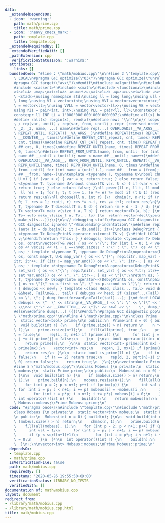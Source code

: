 ```yaml
---
data:
  _extendedDependsOn:
  - icon: ':warning:'
    path: math/prime.cpp
    title: math/prime.cpp
  - icon: ':heavy_check_mark:'
    path: template.cpp
    title: template.cpp
  _extendedRequiredBy: []
  _extendedVerifiedWith: []
  _pathExtension: cpp
  _verificationStatusIcon: ':warning:'
  attributes:
    links: []
  bundledCode: "#line 2 \"math/mobius.cpp\"\n\n#line 2 \"template.cpp\"\n\n#ifndef\
    \ LOCAL\n#pragma GCC optimize(\"O3\")\n#pragma GCC optimize(\"unroll-loops\")\n\
    #pragma GCC target(\"avx\")\n#endif\n#include <algorithm>\n#include <bitset>\n\
    #include <cassert>\n#include <cmath>\n#include <functional>\n#include <iostream>\n\
    #include <map>\n#include <numeric>\n#include <queue>\n#include <set>\n#include\
    \ <stack>\nusing namespace std;\nusing ll = long long;\nusing ull = unsigned long\
    \ long;\nusing VI = vector<int>;\nusing VVI = vector<vector<int>>;\nusing VLL\
    \ = vector<ll>;\nusing VVLL = vector<vector<ll>>;\nusing VB = vector<bool>;\n\
    using PII = pair<int, int>;\nusing PLL = pair<ll, ll>;\nconstexpr int INF = 1000000007;\n\
    constexpr ll INF_LL = 1'000'000'000'000'000'007;\n#define all(x) begin(x), end(x)\n\
    #define rall(x) rbegin(x), rend(x)\n#define newl '\\n'\n\n// loops rep(until)\
    \ / rep(var, until) / rep(var, from, until) / repr (reversed order)\n#define OVERLOAD3(_1,\
    \ _2, _3, name, ...) name\n#define rep(...) OVERLOAD3(__VA_ARGS__, REPEAT_FROM_UNTIL,\
    \ REPEAT_UNTIL, REPEAT)(__VA_ARGS__)\n#define REPEAT(times) REPEAT_CNT(_repeat,\
    \ __COUNTER__, times)\n#define REPEAT_CNT(_repeat, cnt, times) REPEAT_CNT_CAT(_repeat,\
    \ cnt, times)\n#define REPEAT_CNT_CAT(_repeat, cnt, times) REPEAT_FROM_UNTIL(_repeat\
    \ ## cnt, 0, times)\n#define REPEAT_UNTIL(name, times) REPEAT_FROM_UNTIL(name,\
    \ 0, times)\n#define REPEAT_FROM_UNTIL(name, from, until) for (int name = from,\
    \ name ## __until = (until); name < name ## __until; name++)\n#define repr(...)\
    \ OVERLOAD3(__VA_ARGS__, REPR_FROM_UNTIL, REPR_UNTIL, REPEAT)(__VA_ARGS__)\n#define\
    \ REPR_UNTIL(name, times) REPR_FROM_UNTIL(name, 0, times)\n#define REPR_FROM_UNTIL(name,\
    \ from, until) for (int name = (until)-1, name ## __from = (from); name >= name\
    \ ## __from; name--)\n\ntemplate <typename T, typename U>\nbool chmin(T& var,\
    \ U x) { if (var > x) { var = x; return true; } else return false; }\ntemplate\
    \ <typename T, typename U>\nbool chmax(T& var, U x) { if (var < x) { var = x;\
    \ return true; } else return false; }\nll power(ll e, ll t, ll mod = INF_LL) {\n\
    \  ll res = 1; for (; t; t >>= 1, (e *= e) %= mod) if (t & 1) (res *= e) %= mod;\
    \ return res;\n}\nll choose(ll n, int r) {\n  chmin(r, n-r); if (r < 0) return\
    \ 0; ll res = 1; rep(i, r) res *= n-i, res /= i+1; return res;\n}\ntemplate <typename\
    \ T, typename U> T divceil(T m, U d) { return (m + d - 1) / d; }\ntemplate <typename\
    \ T> vector<T> make_v(size_t a, T b) { return vector<T>(a, b); }\ntemplate <typename...\
    \ Ts> auto make_v(size_t a, Ts... ts) {\n  return vector<decltype(make_v(ts...))>(a,\
    \ make_v(ts...));\n}\n\n// debugging stuff\n#pragma GCC diagnostic push\n#pragma\
    \ GCC diagnostic ignored \"-Wmisleading-indentation\"\n#define repi(it, ds) for\
    \ (auto it = ds.begin(); it != ds.end(); it++)\nclass DebugPrint { public: template\
    \ <typename T> DebugPrint& operator <<(const T& v) {\n#ifdef LOCAL\n    cerr <<\
    \ v;\n#endif\nreturn *this; } } debugos; template <typename T> DebugPrint& operator<<(DebugPrint&\
    \ os, const\nvector<T>& vec) { os << \"{\"; for (int i = 0; i < vec.size(); i++)\
    \ os << vec[i] << (i + 1 ==\nvec.size() ? \"\" : \", \"); os << \"}\"; return\
    \ os; } template <typename T, typename U> DebugPrint&\noperator<<(DebugPrint&\
    \ os, const map<T, U>& map_var) { os << \"{\"; repi(itr, map_var) { os << *\n\
    itr; itr++; if (itr != map_var.end()) os << \", \"; itr--; } os << \"}\"; return\
    \ os; } template <\ntypename T> DebugPrint& operator<<(DebugPrint& os, const set<T>&\
    \ set_var) { os << \"{\"; repi(\nitr, set_var) { os << *itr; itr++; if (itr !=\
    \ set_var.end()) os << \", \"; itr--; } os << \"}\";\nreturn os; } template <typename\
    \ T, typename U> DebugPrint& operator<<(DebugPrint& os, const\npair<T, U>& p)\
    \ { os << \"(\" << p.first << \", \" << p.second << \")\"; return os; } void dump_func(\n\
    ) { debugos << newl; } template <class Head, class... Tail> void dump_func(Head\
    \ &&head, Tail\n&&... tail) { debugos << head; if (sizeof...(Tail) > 0) { debugos\
    \ << \", \"; } dump_func(forward\n<Tail>(tail)...); }\n#ifdef LOCAL\n#define dump(...)\
    \ debugos << \"  \" << string(#__VA_ARGS__) << \": \" << \"[\" << to_string(__LINE__)\
    \ \\\n<< \":\" << __FUNCTION__ << \"]\" << newl << \"    \", dump_func(__VA_ARGS__)\n\
    #else\n#define dump(...) ({})\n#endif\n#pragma GCC diagnostic pop\n\n\n#line 2\
    \ \"math/prime.cpp\"\n\n#line 4 \"math/prime.cpp\"\n\nclass Prime {\n private:\n\
    \  static vector<bool> prime;\n\n public:\n  Prime(int n = 0) { build(n); }\n\n\
    \  void build(int n) {\n    if (prime.size() > n) return;\n    n *= 2;\n    chmax(n,\
    \ 1);\n    prime.resize(n+1);\n    fill(all(prime), true);\n    prime[0] = prime[1]\
    \ = false;\n    rep(i, 2, n+1) if (prime[i]) {\n      for (int j = i*2; j < n+1;\
    \ j += i) prime[j] = false;\n    }\n  }\n\n  bool operator()(int n) {\n    build(n);\n\
    \    return prime[n];\n  }\n\n  static vector<int> primes(int mx) {\n    Prime\
    \ prime(mx);\n    vector<int> res;\n    rep(n, 2, mx+1) if (prime(n)) res.push_back(n);\n\
    \    return res;\n  }\n\n  static bool is_prime(ll n) {\n    if (n == 1) return\
    \ false;\n    if (n == 2) return true;\n    rep(d, 2, sqrt(n)+1) if (n % d ==\
    \ 0) return false;\n    return true;\n  }\n};\n\nvector<bool> Prime::prime;\n\
    #line 5 \"math/mobius.cpp\"\n\nclass Mobeus {\n private:\n  static vector<int>\
    \ mobeus;\n  static Prime prime;\n\n public:\n  Mobeus(int n = 0) { build(n);\
    \ }\n\n  void build(int n) {\n    if (mobeus.size() > n) return;\n    chmax(n,\
    \ 1);\n    prime.build(n);\n    mobeus.resize(n+1);\n    fill(all(mobeus), 1);\n\
    \    for (int p = 2; p < n+1; p++) if (prime(p)) {\n      int val = 1;\n     \
    \ for (int i = p; i < n+1; i += p) mobeus[i] = -mobeus[i];\n      if (p < sqrt(n+1)+1)\n\
    \        for (int i = p*p; i < n+1; i += p*p) mobeus[i] = 0;\n    }\n  }\n\n \
    \ int operator()(int n) {\n    build(n);\n    return mobeus[n];\n  }\n};\n\nvector<int>\
    \ Mobeus::mobeus;\nPrime Mobeus::prime;\n"
  code: "#pragma once\n\n#include \"template.cpp\"\n#include \"math/prime.cpp\"\n\n\
    class Mobeus {\n private:\n  static vector<int> mobeus;\n  static Prime prime;\n\
    \n public:\n  Mobeus(int n = 0) { build(n); }\n\n  void build(int n) {\n    if\
    \ (mobeus.size() > n) return;\n    chmax(n, 1);\n    prime.build(n);\n    mobeus.resize(n+1);\n\
    \    fill(all(mobeus), 1);\n    for (int p = 2; p < n+1; p++) if (prime(p)) {\n\
    \      int val = 1;\n      for (int i = p; i < n+1; i += p) mobeus[i] = -mobeus[i];\n\
    \      if (p < sqrt(n+1)+1)\n        for (int i = p*p; i < n+1; i += p*p) mobeus[i]\
    \ = 0;\n    }\n  }\n\n  int operator()(int n) {\n    build(n);\n    return mobeus[n];\n\
    \  }\n};\n\nvector<int> Mobeus::mobeus;\nPrime Mobeus::prime;\n"
  dependsOn:
  - template.cpp
  - math/prime.cpp
  isVerificationFile: false
  path: math/mobius.cpp
  requiredBy: []
  timestamp: '2020-05-26 19:55:50+09:00'
  verificationStatus: LIBRARY_NO_TESTS
  verifiedWith: []
documentation_of: math/mobius.cpp
layout: document
redirect_from:
- /library/math/mobius.cpp
- /library/math/mobius.cpp.html
title: math/mobius.cpp
---
```

